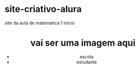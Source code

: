 # site-criativo-alura
site da aula de matematica 1 inicio
<!DOCTYPE html>
<html lang="en">
<head>
    <meta charset="UTF-8">
    <meta http-equiv="X-UA-Compatible" content="IE=edge">
    <meta name="viewport" content="width=device-width, initial-scale=1.0">
    <title>Document</title>
    <link rel="stylesheet" href="style.css">
</head>
<body>
   <header>
        <h1>vai ser uma imagem aqui</h1>
        <ul>
<li>escola</li>
<li>estudante</li>
       </ul>
   </header>
</body>
</html>
